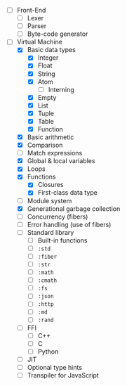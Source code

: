 - [ ] Front-End
   - [ ] Lexer
   - [ ] Parser
   - [ ] Byte-code generator

- [ ] Virtual Machine
   - [x] Basic data types
      - [x] Integer
      - [x] Float
      - [x] String
      - [x] Atom
         - [ ] Interning
      - [x] Empty
      - [x] List
      - [x] Tuple
      - [x] Table
      - [x] Function
   - [x] Basic arithmetic
   - [x] Comparison
   - [ ] Match expressions
   - [x] Global & local variables
   - [x] Loops
   - [x] Functions
      - [x] Closures
      - [x] First-class data type
   - [ ] Module system
   - [x] Generational garbage collection
   - [ ] Concurrency (fibers)
   - [ ] Error handling (use of fibers)
   - [ ] Standard library
      - [ ] Built-in functions
      - [ ] `:std`
      - [ ] `:fiber`
      - [ ] `:str`
      - [ ] `:math`
      - [ ] `:cmath`
      - [ ] `:fs`
      - [ ] `:json`
      - [ ] `:http`
      - [ ] `:md`
      - [ ] `:rand`
   - [ ] FFI
      - [ ] C++
      - [ ] C
      - [ ] Python
   - [ ] JIT
   - [ ] Optional type hints
   - [ ] Transpiler for JavaScript
